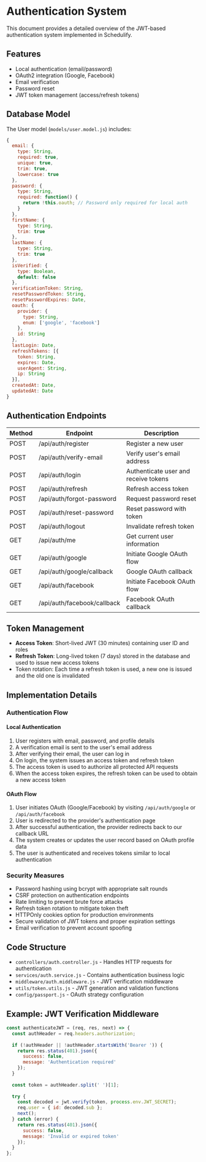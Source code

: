 # Authentication System

This document provides a detailed overview of the JWT-based authentication system implemented in Schedulify.

## Features

- Local authentication (email/password)
- OAuth2 integration (Google, Facebook)
- Email verification
- Password reset
- JWT token management (access/refresh tokens)

## Database Model

The User model (`models/user.model.js`) includes:

```js
{
  email: {
    type: String,
    required: true,
    unique: true,
    trim: true,
    lowercase: true
  },
  password: {
    type: String,
    required: function() {
      return !this.oauth; // Password only required for local auth
    }
  },
  firstName: {
    type: String,
    trim: true
  },
  lastName: {
    type: String,
    trim: true
  },
  isVerified: {
    type: Boolean,
    default: false
  },
  verificationToken: String,
  resetPasswordToken: String,
  resetPasswordExpires: Date,
  oauth: {
    provider: {
      type: String,
      enum: ['google', 'facebook']
    },
    id: String
  },
  lastLogin: Date,
  refreshTokens: [{
    token: String,
    expires: Date,
    userAgent: String,
    ip: String
  }],
  createdAt: Date,
  updatedAt: Date
}
```

## Authentication Endpoints

| Method | Endpoint | Description |
|--------|----------|-------------|
| POST | /api/auth/register | Register a new user |
| POST | /api/auth/verify-email | Verify user's email address |
| POST | /api/auth/login | Authenticate user and receive tokens |
| POST | /api/auth/refresh | Refresh access token |
| POST | /api/auth/forgot-password | Request password reset |
| POST | /api/auth/reset-password | Reset password with token |
| POST | /api/auth/logout | Invalidate refresh token |
| GET | /api/auth/me | Get current user information |
| GET | /api/auth/google | Initiate Google OAuth flow |
| GET | /api/auth/google/callback | Google OAuth callback |
| GET | /api/auth/facebook | Initiate Facebook OAuth flow |
| GET | /api/auth/facebook/callback | Facebook OAuth callback |

## Token Management

- **Access Token**: Short-lived JWT (30 minutes) containing user ID and roles
- **Refresh Token**: Long-lived token (7 days) stored in the database and used to issue new access tokens
- Token rotation: Each time a refresh token is used, a new one is issued and the old one is invalidated

## Implementation Details

### Authentication Flow

#### Local Authentication
1. User registers with email, password, and profile details
2. A verification email is sent to the user's email address
3. After verifying their email, the user can log in
4. On login, the system issues an access token and refresh token
5. The access token is used to authorize all protected API requests
6. When the access token expires, the refresh token can be used to obtain a new access token

#### OAuth Flow
1. User initiates OAuth (Google/Facebook) by visiting `/api/auth/google` or `/api/auth/facebook`
2. User is redirected to the provider's authentication page
3. After successful authentication, the provider redirects back to our callback URL
4. The system creates or updates the user record based on OAuth profile data
5. The user is authenticated and receives tokens similar to local authentication

### Security Measures

- Password hashing using bcrypt with appropriate salt rounds
- CSRF protection on authentication endpoints
- Rate limiting to prevent brute force attacks
- Refresh token rotation to mitigate token theft
- HTTPOnly cookies option for production environments
- Secure validation of JWT tokens and proper expiration settings
- Email verification to prevent account spoofing

## Code Structure

- `controllers/auth.controller.js` - Handles HTTP requests for authentication
- `services/auth.service.js` - Contains authentication business logic
- `middleware/auth.middleware.js` - JWT verification middleware
- `utils/token.utils.js` - JWT generation and validation functions
- `config/passport.js` - OAuth strategy configuration

## Example: JWT Verification Middleware

```js
const authenticateJWT = (req, res, next) => {
  const authHeader = req.headers.authorization;
  
  if (!authHeader || !authHeader.startsWith('Bearer ')) {
    return res.status(401).json({ 
      success: false, 
      message: 'Authentication required' 
    });
  }
  
  const token = authHeader.split(' ')[1];
  
  try {
    const decoded = jwt.verify(token, process.env.JWT_SECRET);
    req.user = { id: decoded.sub };
    next();
  } catch (error) {
    return res.status(401).json({ 
      success: false, 
      message: 'Invalid or expired token' 
    });
  }
};
```
